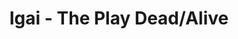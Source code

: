 --- 
title: "Igai - The Play Dead/Alive"
publishdate: "2019-4-28T16:48:46+02:00"
src: "https://365manga.net/manga/igai-the-play-dead-alive"
image: "https://data.365manga.net/images/thumbnails/19655-igai-the-play-dead-alive.jpg"
description: ""
---